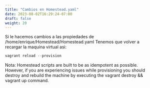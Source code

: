 ```yaml
---
title: "Cambios en Homestead.yaml"
date: 2023-08-02T16:29:24-07:00
draft: false
weight: 20
---
```


Si le hacemos cambios a las propiedades de /home/enrique/Homestead/Homestead.yaml
Tenemos que volver a recargar la maquina virtual asi:
```php
vagrant reload --provision
```
Nota:
Homestead scripts are built to be as idempotent as possible. However, if you are experiencing issues while provisioning you should destroy and rebuild the machine by executing the vagrant destroy && vagrant up command.

